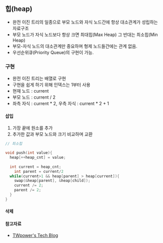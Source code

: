 ## 힙(heap)

- 완전 이진 트리의 일종으로 부모 노드와 자식 노드간에 항상 대소관계가 성립하는 자료구조
- 부모 노드가 자식 노드보다 항상 크면 최대힙(Max Heap) 그 반대는 최소힙(Min Heap)
- 부모-자식 노드의 대소관계만 중요하며 형제 노드들간에는 관계 없음.
- 우선순위큐(Priority Queue)의 구현이 가능.

### 구현

- 완전 이진 트리는 배열로 구현
- 구현을 쉽게 하기 위해 인덱스는 1부터 사용
- 현재 노드 : current
- 부모 노드 : current / 2
- 좌측 자식 : current * 2, 우측 자식 : current * 2 + 1

#### 삽입

1. 가장 끝에 원소를 추가
2. 추가한 값과 부모 노드와 크기 비교하며 교환

~~~c++
// 최소힙

void push(int value){
  heap[++heap_cnt] = value;
  
  int current = heap_cnt;
	int parent = current/2
  while(current>1 && heap[parent] > heap[current]){
    swap(&heap[parent], &heap[child]);
    current /= 2;
    parent /= 2;
  }
}
~~~

#### 삭제



#### 참고자료

- [TWpower's Tech Blog](https://twpower.github.io/137-heap-implementation-in-cpp)


